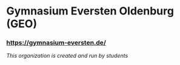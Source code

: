 # Gymnasium Eversten Oldenburg (GEO)

### https://gymnasium-eversten.de/


_This organization is created and run by students_
